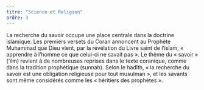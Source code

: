 ```yaml
---
titre: "Science et Religion"
ordre: 3
---
```


La recherche du savoir occupe une place centrale dans la doctrine islamique. Les premiers versets du Coran annoncent au Prophète Muhammad que Dieu vient, par la révélation du Livre saint de l’islam, « apprendre à l’homme ce que celui-ci ne savait pas ». Le thème du « savoir » (‘ilm) revient à de nombreuses reprises dans le texte coranique, comme dans la tradition prophétique (sunnah). Selon le hadîth, « la recherche du savoir est une obligation religieuse pour tout musulman », et les savants sont même considérés comme les « héritiers des prophètes ». 
